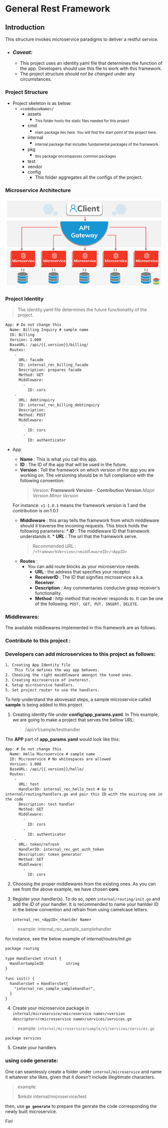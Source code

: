 # General Rest Framework

## Introduction

This structure invokes microservice paradigms to deliver a restful service.

- ### _Caveat:_
  - This project uses an identity.yaml file that determines the function of the app. Developers should use this file to work with this framework.
  - The project structure _should not be changed_ under any circumstances.

### Project Structure

- Project skeleton is as below:
  - `<codeBaseName>/`
    - assets
      - <sub>This folder hosts the static files needed for this project</sub>
    - cmd
      - <sub>main package lies here. You will find the start point of the project here.</sub>
    - internal
      - <sub>internal package that includes fundamental packages of the framework.</sub>
    - pkg
      - <sub>this package encompasses common packages</sub>
    - test
    - vendor
    - config
      - This folder aggregates all the configs of the project.

### Microservice Architecture

![Microservice architecture](/assets/ref/xenonstack-what-are-microservices.png)

### Project Identity

> The identity.yaml file determines the future functionality of the project.

```
App: # Do not change this
  Name: Billing Inquiry # sample name
  ID: Billing
  Version: 1.000
  BaseURL: /api/{{.version}}/billing/
  Routes:
    -
      URL: facade
      ID: internal_rec_billing_facade
      Description: prepares facade
      Method: GET
      Middleware:
        -
          ID: cors
    -
      URL: debtinquiry
      ID: internal_rec_billing_debtinquiry
      Description:
      Method: POST
      Middleware:
        -
          ID: cors
        -
          ID: authenticator

```

- App

  - **Name** : This is what you call this app.
  - **ID** : The ID of the app that will be used in the future.
  - **Version** : Tell the framework on which version of the app you are working on. The versioning should be in full compliance with the following convention:
    > Version: **Framework Version** - **Contribution Version**._Major Version_._Minor Version_

  For instance: `v1-1.0.1` means the framework version is 1 and the contribution is on 1.0.1

  - **Middleware** : this array tells the framework from which middleware should it traverse the incoming requests. This block holds the following parameters: \* **_ID_** : The middleware ID that framework understands it. \* **_URL_** : The url that the framework serve.
    > Recommended URL : `/<frameworkVersion>/<middlewareID>/<AppID>`
  - **Routes** :
    - You can add route blocks as your microservice needs.
      - **URL** : the address that specifies your receptor.
      - **ReceiverID** : The ID that signifies microservice a.k.a. **Receiver**.
      - **Description** : Any commentaries conducive grasp receiver's functionality.
      - **Method** : _http_ method that receiver responds to. It can be one of the following: `POST, GET, PUT, INSERT, DELETE`.

### Middlewares:

The available middlewares implemented in this framework are as follows.

### Contribute to this project :

### Developers can add microservices to this project as follows:

    1. Creating App Identity file
        This file defines the way app behaves.
    2. Choosing the right moiddleware amongst the tuned ones.
    3. Creating microservice of ineterest.
    4. Setup microservice handlers.
    5. Set project router to use the handlers.

To help understand the abovesaid steps, a sample microservice called **sample** is being added to this project.

1. Creating identity file under **config/app_params.yaml**. In This example, we are going to make a project that serves the bellow URL:
   > /api/v1/sample/testhandler

The **APP** part of **app_params.yaml** would look like this:

```
App: # Do not change this
  Name: Hello Microservice # sample name
  ID: Microservice # No whitespaces are allowed
  Version: 1.000
  BaseURL: /api/{{.version}}/hello/
  Routes:
    -
      URL: test
      HandlerID: internal_rec_hello_test # Go to internal/routing/handlers.go and pair this ID with the existing one in the code
      Description: test handler
      Method: GET
      Middleware:
        -
          ID: cors
        -
          ID: authenticator
    -
      URL: token/refresh
      HandlerID: internal_rec_get_auth_token
      Description: token generator
      Method: GET
      Middleware:
        -
          ID: cors
```

2. Choosing the proper middlewares from the existing ones. As you can see from the above example, we have chosen **cors**.

3. Register your handler(s). To do so, open `internal/routing/init.go` and add the _ID_ of your handler. It is recommended to name your hanlder ID in the below convention and refrain from using camelcase letters.

   `internal_rec_<AppID>_<hanlder Name>`

> example: internal_rec_sample_samplehandler

for instance, see the below example of _internal/routes/init.go_

    package routing

    type HandlersSet struct {
      HandlerSampleID          string
    }

    func init() {
      handlersSet = HandlersSet{
        "internal_rec_sample_samplehandler",
      }
    }

4. Create your microservice package in `internal/microservice/<microservice name>/<version descriptor>/<microsservice name>/services/services.go`

> example: `internal/microservice/sample/v1/services/services.go`

    package services

5. Create your handlers

### using code generate:

One can seamlessly create a folder under `internal/microservice` and name it whatever she likes, given that it doesn't include illegitimate characters.

> example:
>
> \$mkdir internal/microservice/test</kbd>

then, use **`go generate`** to prepare the genrate the code corresponding the newly built microservice.

Fin!
